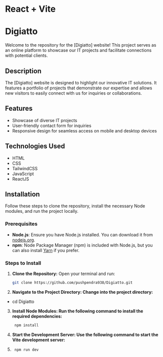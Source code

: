 # React + Vite

# Digiatto

Welcome to the repository for the [Digiatto] website! This project serves as an online platform to showcase our IT projects and facilitate connections with potential clients.

## Description
The [Digiatto] website is designed to highlight our innovative IT solutions. It features a portfolio of projects that demonstrate our expertise and allows new visitors to easily connect with us for inquiries or collaborations.

## Features
- Showcase of diverse IT projects
- User-friendly contact form for inquiries
- Responsive design for seamless access on mobile and desktop devices

## Technologies Used
- HTML
- CSS
- TailwindCSS
- JavaScript
- ReactJS

## Installation
Follow these steps to clone the repository, install the necessary Node modules, and run the project locally.

### Prerequisites
- **Node.js**: Ensure you have Node.js installed. You can download it from [nodejs.org](https://nodejs.org/).
- **npm**: Node Package Manager (npm) is included with Node.js, but you can also install [Yarn](https://yarnpkg.com/) if you prefer.

### Steps to Install
1. **Clone the Repository:**
   Open your terminal and run:
   ```bash
   git clone https://github.com/pushpendra938/Digiatto.git
2.  **Navigate to the Project Directory: Change into the project directory:** 
 - cd Digiatto
3.  **Install Node Modules: Run the following command to install the required dependencies:**
    ```bash
     npm install
3.  **Start the Development Server: Use the following command to start the Vite development server:**
4.  ```bash
     npm run dev


